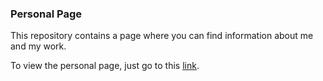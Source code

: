 ### Personal Page
This repository contains a page where you can find information about me and my work.

To view the personal page, just go to this [link](https://mqsilveira.github.io/Portfolio/).
